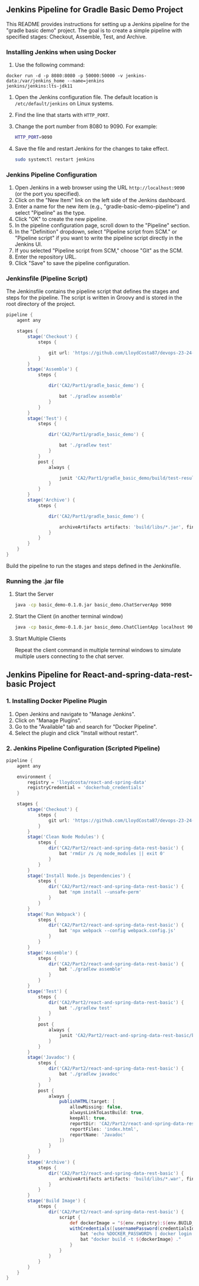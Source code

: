 ## Jenkins Pipeline for Gradle Basic Demo Project

This README provides instructions for setting up a Jenkins pipeline for the "gradle basic demo" project. The goal is to create a simple pipeline with specified stages: Checkout, Assemble, Test, and Archive.

### Installing Jenkins when using Docker

1. Use the following command:
```
docker run -d -p 8080:8080 -p 50000:50000 -v jenkins-data:/var/jenkins_home --name=jenkins
jenkins/jenkins:lts-jdk11
```

1. Open the Jenkins configuration file. The default location is `/etc/default/jenkins` on Linux systems.

2. Find the line that starts with `HTTP_PORT`.

3. Change the port number from 8080 to 9090. For example:

   ```bash
   HTTP_PORT=9090
   ```

4. Save the file and restart Jenkins for the changes to take effect.

   ```bash
   sudo systemctl restart jenkins
   ```
### Jenkins Pipeline Configuration

1. Open Jenkins in a web browser using the URL `http://localhost:9090` (or the port you specified).
2. Click on the "New Item" link on the left side of the Jenkins dashboard.
3. Enter a name for the new item (e.g., "gradle-basic-demo-pipeline") and select "Pipeline" as the type.
4. Click "OK" to create the new pipeline.
5. In the pipeline configuration page, scroll down to the "Pipeline" section.
6. In the "Definition" dropdown, select "Pipeline script from SCM." or "Pipeline script" if you want to write the pipeline script directly in the Jenkins UI.
7. If you selected "Pipeline script from SCM," choose "Git" as the SCM.
8. Enter the repository URL.
9. Click "Save" to save the pipeline configuration.

### Jenkinsfile (Pipeline Script)

The Jenkinsfile contains the pipeline script that defines the stages and steps for the pipeline. The script is written in Groovy and is stored in the root directory of the project.

```groovy
pipeline {
    agent any

    stages {
        stage('Checkout') {
            steps {

                git url: 'https://github.com/LloydCosta87/devops-23-24-JPE-1231838.git', branch: 'main'
            }
        }
        stage('Assemble') {
            steps {

                dir('CA2/Part1/gradle_basic_demo') {

                    bat './gradlew assemble'
                }
            }
        }
        stage('Test') {
            steps {

                dir('CA2/Part1/gradle_basic_demo') {

                    bat './gradlew test'
                }
            }
            post {
                always {

                    junit 'CA2/Part1/gradle_basic_demo/build/test-results/test/*.xml'
                }
            }
        }
        stage('Archive') {
            steps {

                dir('CA2/Part1/gradle_basic_demo') {

                    archiveArtifacts artifacts: 'build/libs/*.jar', fingerprint: true
                }
            }
        }
    }
}

```

Build the pipeline to run the stages and steps defined in the Jenkinsfile.



### Running the .jar file

1. Start the Server

   ```bash
   java -cp basic_demo-0.1.0.jar basic_demo.ChatServerApp 9090
   ```

2. Start the Client (in another terminal window)

   ```bash
   java -cp basic_demo-0.1.0.jar basic_demo.ChatClientApp localhost 9090
   ```

3. Start Multiple Clients

   Repeat the client command in multiple terminal windows to simulate multiple users connecting to the chat server.

## Jenkins Pipeline for React-and-spring-data-rest-basic Project

### 1. Installing Docker Pipeline Plugin

1. Open Jenkins and navigate to "Manage Jenkins".
2. Click on "Manage Plugins".
3. Go to the "Available" tab and search for "Docker Pipeline".
4. Select the plugin and click "Install without restart".

### 2. Jenkins Pipeline Configuration (Scripted Pipeline)

```groovy
pipeline {
    agent any

    environment {
        registry = 'lloydcosta/react-and-spring-data'
        registryCredential = 'dockerhub_credentials'
    }

    stages {
        stage('Checkout') {
            steps {
                git url: 'https://github.com/LloydCosta87/devops-23-24-JPE-1231838.git', branch: 'main'
            }
        }
        stage('Clean Node Modules') {
            steps {
                dir('CA2/Part2/react-and-spring-data-rest-basic') {
                    bat 'rmdir /s /q node_modules || exit 0'
                }
            }
        }
        stage('Install Node.js Dependencies') {
            steps {
                dir('CA2/Part2/react-and-spring-data-rest-basic') {
                    bat 'npm install --unsafe-perm'
                }
            }
        }
        stage('Run Webpack') {
            steps {
                dir('CA2/Part2/react-and-spring-data-rest-basic') {
                    bat 'npx webpack --config webpack.config.js'
                }
            }
        }
        stage('Assemble') {
            steps {
                dir('CA2/Part2/react-and-spring-data-rest-basic') {
                    bat './gradlew assemble'
                }
            }
        }
        stage('Test') {
            steps {
                dir('CA2/Part2/react-and-spring-data-rest-basic') {
                    bat './gradlew test'
                }
            }
            post {
                always {
                    junit 'CA2/Part2/react-and-spring-data-rest-basic/build/test-results/test/*.xml'
                }
            }
        }
        stage('Javadoc') {
            steps {
                dir('CA2/Part2/react-and-spring-data-rest-basic') {
                    bat './gradlew javadoc'
                }
            }
            post {
                always {
                    publishHTML(target: [
                        allowMissing: false,
                        alwaysLinkToLastBuild: true,
                        keepAll: true,
                        reportDir: 'CA2/Part2/react-and-spring-data-rest-basic/build/docs/javadoc',
                        reportFiles: 'index.html',
                        reportName: 'Javadoc'
                    ])
                }
            }
        }
        stage('Archive') {
            steps {
                dir('CA2/Part2/react-and-spring-data-rest-basic') {
                    archiveArtifacts artifacts: 'build/libs/*.war', fingerprint: true
                }
            }
        }
        stage('Build Image') {
            steps {
                dir('CA2/Part2/react-and-spring-data-rest-basic') {
                    script {
                        def dockerImage = "${env.registry}:${env.BUILD_NUMBER}"
                        withCredentials([usernamePassword(credentialsId: "${env.registryCredential}", passwordVariable: 'DOCKER_PASSWORD', usernameVariable: 'DOCKER_USERNAME')]) {
                            bat 'echo %DOCKER_PASSWORD% | docker login -u %DOCKER_USERNAME% --password-stdin'
                            bat "docker build -t ${dockerImage} ."
                        }
                    }
                }
            }
        }
    }
}
```




